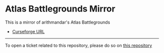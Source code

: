 # Atlas Battlegrounds Mirror

This is a mirror of arithmandar's Atlas Battlegrounds

- [Curseforge URL](https://www.curseforge.com/wow/addons/atlas-battlegrounds)

----

To open a ticket related to this repository, please do so on [this repository](https://github.com/curseforge-mirror/.github)